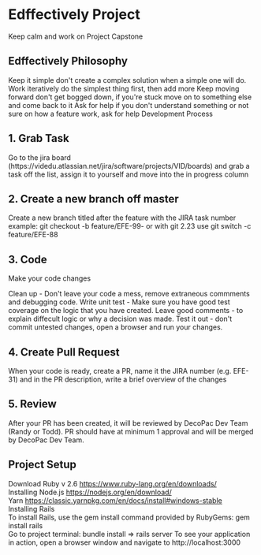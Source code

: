 # Edffectively Project
Keep calm and work on Project Capstone

<h2>Edffectively Philosophy</h2>
Keep it simple don't create a complex solution when a simple one will do.
Work iteratively do the simplest thing first, then add more
Keep moving forward don't get bogged down, if you're stuck move on to something else and come back to it
Ask for help if you don't understand something or not sure on how a feature work, ask for help
Development Process
<h2>1. Grab Task</h2>
Go to the jira board (https://videdu.atlassian.net/jira/software/projects/VID/boards) and grab a task off the list, assign it to yourself and move into the in progress column

<h2>2. Create a new branch off master</h2>
Create a new branch titled after the feature with the JIRA task number example: git checkout -b feature/EFE-99-<optional title> or with git 2.23 use git switch -c feature/EFE-88

<h2>3. Code</h2>
Make your code changes

Clean up - Don't leave your code a mess, remove extraneous commments and debugging code.
Write unit test - Make sure you have good test coverage on the logic that you have created.
Leave good comments - to explain diffecult logic or why a decision was made.
Test it out - don't commit untested changes, open a browser and run your changes.
<h2>4. Create Pull Request</h2>
When your code is ready, create a PR, name it the JIRA number (e.g. EFE-31) and in the PR description, write a brief overview of the changes

<h2>5. Review</h2>
After your PR has been created, it will be reviewed by DecoPac Dev Team (Randy or Todd). PR should have at minimum 1 approval and will be merged by DecoPac Dev Team.

<h2>Project Setup</h2>

Download Ruby v 2.6 https://www.ruby-lang.org/en/downloads/
<br/>
Installing Node.js https://nodejs.org/en/download/
<br/>
Yarn https://classic.yarnpkg.com/en/docs/install#windows-stable
<br/>
Installing Rails
<br/>
To install Rails, use the gem install command provided by RubyGems: gem install rails 
<br/>
Go to project terminal: bundle install => rails server
To see your application in action, open a browser window and navigate to http://localhost:3000


